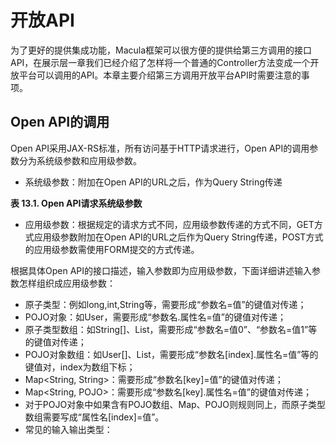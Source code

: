 # 开放API

为了更好的提供集成功能，Macula框架可以很方便的提供给第三方调用的接口API，在展示层一章我们已经介绍了怎样将一个普通的Controller方法变成一个开放平台可以调用的API。本章主要介绍第三方调用开放平台API时需要注意的事项。

## Open API的调用

Open API采用JAX-RS标准，所有访问基于HTTP请求进行，Open API的调用参数分为系统级参数和应用级参数。

* 系统级参数：附加在Open API的URL之后，作为Query String传递

**表 13.1. Open API请求系统级参数**
    
* 应用级参数：根据规定的请求方式不同，应用级参数传递的方式不同，GET方式应用级参数附加在Open API的URL之后作为Query String传递，POST方式的应用级参数需使用FORM提交的方式传递。

根据具体Open API的接口描述，输入参数即为应用级参数，下面详细讲述输入参数怎样组织成应用级参数：
* 原子类型：例如long,int,String等，需要形成“参数名=值”的键值对传递；
* POJO对象：如User，需要形成“参数名.属性名=值”的键值对传递；
* 原子类型数组：如String[]、List<String>，需要形成“参数名=值0”、“参数名=值1”等的键值对传递；
* POJO对象数组：如User[]、List<User>，需要形成“参数名[index].属性名=值”等的键值对，index为数组下标；
* Map<String, String>：需要形成“参数名[key]=值”的键值对传递；
* Map<String, POJO>：需要形成“参数名[key].属性名=值”的键值对传递；
* 对于POJO对象中如果含有POJO数组、Map、POJO则规则同上，而原子类型数组需要写成“属性名[index]=值”。
* 常见的输入输出类型：


   
